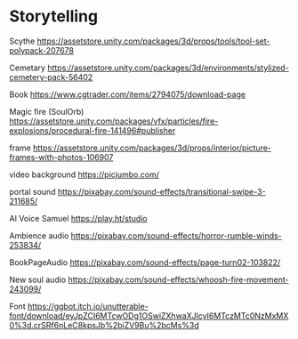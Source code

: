 # Storytelling
 


 Scythe
 https://assetstore.unity.com/packages/3d/props/tools/tool-set-polypack-207678

 Cemetary
 https://assetstore.unity.com/packages/3d/environments/stylized-cemetery-pack-56402

 Book
 https://www.cgtrader.com/items/2794075/download-page

 Magic fire (SoulOrb)
 https://assetstore.unity.com/packages/vfx/particles/fire-explosions/procedural-fire-141496#publisher

frame
https://assetstore.unity.com/packages/3d/props/interior/picture-frames-with-photos-106907

video background
https://picjumbo.com/

portal sound
https://pixabay.com/sound-effects/transitional-swipe-3-211685/

AI Voice Samuel
https://play.ht/studio

Ambience audio
https://pixabay.com/sound-effects/horror-rumble-winds-253834/

BookPageAudio
https://pixabay.com/sound-effects/page-turn02-103822/

New soul audio
https://pixabay.com/sound-effects/whoosh-fire-movement-243099/

Font
https://ggbot.itch.io/unutterable-font/download/eyJpZCI6MTcwODg1OSwiZXhwaXJlcyI6MTczMTc0NzMxMX0%3d.crSRf6nLeC8kpsJb%2biZV9Bu%2bcMs%3d